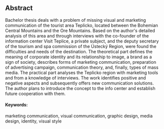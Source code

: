 ## Abstract

Bachelor thesis deals with a problem of missing visual and marketing communication  of the tourist area Teplicko, located between the Bohemian Central Mountains and the Ore Mountains. Based on the author's detailed analysis of this area and through interviews with the co-founder of the information center Visit Teplice, a private subject, and the deputy secretary of the tourism and spa commission of the Ústecký Region, were found the difficulties and needs of the destination. The theoretical part defines the meaning of corporate identity and its relationship to image, a brand as a sign of society, describes forms of marketing communication, preparation of advertising campaign, communication theory, and, finally, types of mass media. The practical part analyses the Teplicko region with marketing tools and from a knowledge of interviews. The work identifies positive and negative aspects and subsequently offers new communication solutions. The author plans to introduce the concept to the info center and establish future cooperation with them.

#### Keywords:
marketing communication, visual communication, graphic design, media design, identity, visual style

